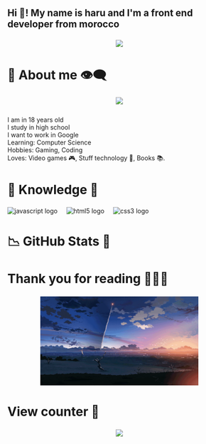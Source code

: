 <h2 align="left">Hi 👋! My name is haru and I'm a front end developer from morocco</h2>

###

<div align="center">
  <img height="150" src="https://image.myanimelist.net/ui/gDEE1QGHMmMAOJRb4Q-ehqF7ckhcVAUyzogC6VP5vLR4ILIAHotU84aGAV_ihyEjUE7hToGq7Qf4W4nsPugrgp-44K87QbbXDRU6qzb7SDw1u8zz8srGrKBe5Yk39GZH"  />
</div>

###

<h1 align="left">💬 About me 👁️‍🗨️</h1>

###

<div align="center">
  <img height="200" src="https://image.myanimelist.net/ui/5LYzTBVoS196gvYvw3zjwCyCjToXJUIp7KgSVLYuAYw"  />
  
</div>

###
<p align="left">I am in  18 years old<br>I study in high school<br>I want to work in Google<br>Learning: Computer Science<br>Hobbies: Gaming, Coding<br>Loves: Video games 🎮, Stuff technology 🚀, Books 📚.</p>

###

<h1 align="left">🔎 Knowledge 📖</h1>

###

<div align="left">
  <img src="https://cdn.jsdelivr.net/gh/devicons/devicon/icons/javascript/javascript-original.svg" height="30" alt="javascript logo"  />
  <img width="12" />
  <img src="https://cdn.jsdelivr.net/gh/devicons/devicon/icons/html5/html5-original.svg" height="30" alt="html5 logo"  />
  <img width="12" />
  <img src="https://cdn.jsdelivr.net/gh/devicons/devicon/icons/css3/css3-original.svg" height="30" alt="css3 logo"  />
</div>

###

<h1 align="left">📉 GitHub Stats 🌟</h1>

###

<h1 align="left">Thank you for reading 🙋🏻‍♂️</h1>

###

<div align="center">
  <img height="200" src="https://raw.githubusercontent.com/huy232/huy232/main/image/2.gif"  />
</div>

###

<h1 align="left">View counter 👀</h1>

###

<div align="center">
  <img height="140" src="https://camo.githubusercontent.com/81f5c989771df27829195bb1ce21a7bfb5994bb6610d641b404961bc49aefb71/68747470733a2f2f636f756e742e6765746c6f6c692e636f6d2f4059542d416476616e6365643f7468656d653d6f726967696e616c2d6e6577"  />
</div>

###
